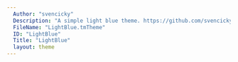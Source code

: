 ```yaml
---
  Author: "svencicky"
  Description: "A simple light blue theme. https://github.com/svencicky/sublime"
  FileName: "LightBlue.tmTheme"
  ID: "LightBlue"
  Title: "LightBlue"
  layout: theme
---
```

  